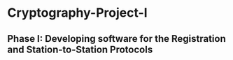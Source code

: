 # Cryptography-Project-I
## Phase I: Developing software for the Registration and Station-to-Station Protocols
